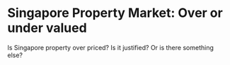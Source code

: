 # Singapore Property Market: Over or under valued
Is Singapore property over priced? Is it justified? Or is there something else?

